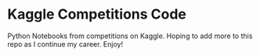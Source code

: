 # Kaggle Competitions Code

Python Notebooks from competitions on Kaggle. Hoping to add more to this repo as I continue my career. Enjoy!
